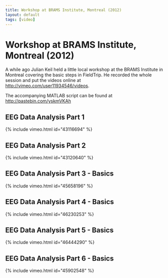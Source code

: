 ```yaml
---
title: Workshop at BRAMS Institute, Montreal (2012)
layout: default
tags: [video]
---
```


# Workshop at BRAMS Institute, Montreal (2012)

A while ago Julian Keil held a little local workshop at the BRAMS Institute in Montreal covering the basic steps in FieldTrip. He recorded the whole session and put the videos online at http://vimeo.com/user11934546/videos.

The accompanying MATLAB script can be found at http://pastebin.com/yskmVKAh

## EEG Data Analysis Part 1

{% include vimeo.html id="43116694" %}

## EEG Data Analysis Part 2

{% include vimeo.html id="43120640" %}

## EEG Data Analysis Part 3 - Basics

{% include vimeo.html id="45658196" %}

## EEG Data Analysis Part 4 - Basics

{% include vimeo.html id="46230253" %}

## EEG Data Analysis Part 5 - Basics

{% include vimeo.html id="46444290" %}

## EEG Data Analysis Part 6 - Basics

{% include vimeo.html id="45902548" %}
